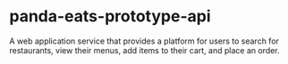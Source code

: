 # panda-eats-prototype-api
A web application service that provides a platform for users to search for restaurants, view their menus, add items to their cart, and place an order. 
